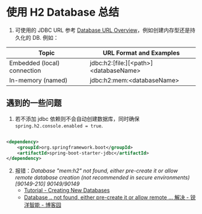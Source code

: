 # 使用 H2 Database 总结

1. 可使用的 JDBC URL 参考 [Database URL Overview](https://h2database.com/html/features.html#database_url)，例如创建内存型还是持久化的
   DB. 例如：

| Topic                       | URL Format and Examples                       |
|-----------------------------|-----------------------------------------------|
| Embedded (local) connection | jdbc:h2:\[file:\]\[\<path\>\]\<databaseName\> |
| In-memory (named)           | 	jdbc:h2:mem:\<databaseName\>                 |

## 遇到的一些问题

1. 若不添加 jdbc 依赖则不会自动创建数据库，同时确保 `spring.h2.console.enabled = true`.

```xml

<dependency>
    <groupId>org.springframework.boot</groupId>
    <artifactId>spring-boot-starter-jdbc</artifactId>
</dependency>
```

2. 报错：*Database "mem:h2" not found, either pre-create it or allow remote database creation (not recommended in secure
   environments) [90149-210] 90149/90149*
    - [Tutorial - Creating New Databases](https://h2database.com/html/tutorial.html#creating_new_databases)
    - [Database .. not found, either pre-create it or allow remote ... 解决 - 锐洋智能 - 博客园](https://www.cnblogs.com/interdrp/p/15817251.html)